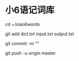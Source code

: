 # 小6语记词库

cd ~/xiao6words

git add dict.txt input.txt output.txt

git commit -m ""

git push -u origin master

